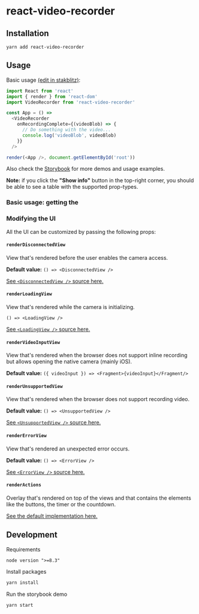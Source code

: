 # react-video-recorder

## Installation

```
yarn add react-video-recorder
```

## Usage

Basic usage [(edit in stakblitz)](https://stackblitz.com/edit/react-video-recorder-demo):

```js
import React from 'react'
import { render } from 'react-dom'
import VideoRecorder from 'react-video-recorder'

const App = () => 
  <VideoRecorder 
    onRecordingComplete={(videoBlob) => {
      // Do something with the video...
      console.log('videoBlob', videoBlob)
    }} 
  />

render(<App />, document.getElementById('root'))
```

Also check the [Storybook](https://react-video-recorder.surge.sh/) for more demos and usage examples.

**Note:** if you click the **"Show info"** button in the top-right corner, you should be able to see a table with the supported prop-types.

### Basic usage: getting the 

### Modifying the UI

All the UI can be customized by passing the following props:

#### `renderDisconnectedView`

View that's rendered before the user enables the camera access.

**Default value:** `() => <DisconnectedView />`

[See `<DisconnectedView />` source here.](src/defaults/disconnected-view.js)

#### `renderLoadingView`

View that's rendered while the camera is initializing.

`() => <LoadingView />`

[See `<LoadingView />` source here.](src/defaults/loading-view.js)

#### `renderVideoInputView`

View that's rendered when the browser does not support inline recording but allows opening the native camera (mainly iOS).

**Default value:** `({ videoInput }) => <Fragment>{videoInput}</Fragment/>`

#### `renderUnsupportedView`

View that's rendered when the browser does not support recording video.

**Default value:** `() => <UnsupportedView />`

[See `<UnsupportedView />` source here.](src/defaults/unsupported-view.js)

#### `renderErrorView`

View that's rendered an unexpected error occurs.

**Default value:** `() => <ErrorView />`

[See `<ErrorView />` source here.](src/defaults/error-view.js)

#### `renderActions`

Overlay that's rendered on top of the views and that contains the elements like the buttons, the timer or the countdown.

[See the default implementation here.](src/defaults/render-actions.js)

## Development

Requirements

`node version ">=8.3"`

Install packages

```sh
yarn install
```

Run the storybook demo

```sh
yarn start
```
